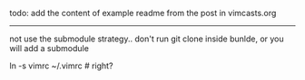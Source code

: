 todo: add the content of example readme from the post in vimcasts.org

---
not use the submodule strategy..
don't run git clone inside bunlde, or you will add a submodule


ln -s vimrc ~/.vimrc    # right?
